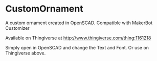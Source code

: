 # CustomOrnament
A custom ornament created in OpenSCAD. Compatible with MakerBot Customizer

Available on Thingiverse at http://www.thingiverse.com/thing:1161218

Simply open in OpenSCAD and change the Text and Font. Or use on Thingiverse above.
